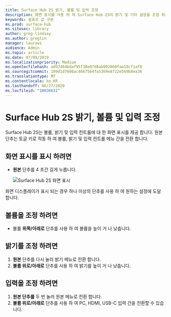 ```yaml
---
title: Surface Hub 2S 밝기, 볼륨 및 입력 조정
description: 화면 표시를 사용 하 여 Surface Hub 2S의 밝기 및 기타 설정을 조정 하는 방법을 알아봅니다.
keywords: 쉼표로 값 구분
ms.prod: surface-hub
ms.sitesec: library
author: greg-lindsay
ms.author: greglin
manager: laurawi
audience: Admin
ms.topic: article
ms.date: 07/09/2019
ms.localizationpriority: Medium
ms.openlocfilehash: ad97464bdaf95f38e87d8ab992860faa18cf1af8
ms.sourcegitcommit: 109d1d7608ac4667564fa5369e8722e569b8ea36
ms.translationtype: MT
ms.contentlocale: ko-KR
ms.lasthandoff: 06/27/2020
ms.locfileid: "10836631"
---
```

# Surface Hub 2S 밝기, 볼륨 및 입력 조정

Surface Hub 2S는 볼륨, 밝기 및 입력 컨트롤에 대 한 화면 표시를 제공 합니다. 원본 단추는 토글 키로 작동 하 여 볼륨, 밝기 및 입력 컨트롤 메뉴 간을 전환 합니다.

## 화면 표시를 표시 하려면

- **원본** 단추를 4 초간 길게 누릅니다.

  ![Surface Hub 2S 화면 표시](images/sh2-onscreen-display.png)<br>

 화면 디스플레이가 표시 되는 경우 하나 이상의 단추를 사용 하 여 원하는 설정에 도달 합니다.
 
## 볼륨을 조정 하려면

- 볼륨 **위쪽/아래로** 단추를 사용 하 여 볼륨을 높이 거 나 낮춥니다.

## 밝기를 조정 하려면

1. **원본** 단추를 다시 눌러 밝기 메뉴로 전환 합니다.
2. **볼륨 위로/아래로** 단추를 사용 하 여 밝기를 높이 거 나 낮춥니다.

## 입력을 조정 하려면

1. **원본 단추를** 두 번 눌러 원본 메뉴로 전환 합니다.
2. **볼륨 위로/아래로** 단추를 사용 하 여 PC, HDMI, USB-C 입력 간을 전환할 수 있습니다.
